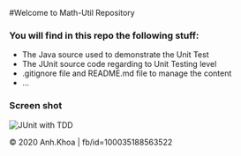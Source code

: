 #Welcome to Math-Util Repository

### You will find in this repo the following stuff:
* The Java source used to demonstrate the Unit Test
* The JUnit source code regarding to Unit Testing level
* .gitignore file and README.md file to manage the content
* ...

### Screen shot
![JUnit with TDD](https://github.com/tiensidien/mathUtil/blob/main/images/math-ulti-intro.png)

© 2020 Anh.Khoa | fb/id=100035188563522